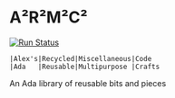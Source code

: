 # A²R²M²C²

[![Run Status](https://api.shippable.com/projects/5ac4e5b3508f47070007275a/badge?branch=master)](https://app.shippable.com/github/mosteo/armc)

```
|Alex's|Recycled|Miscellaneous|Code
|Ada   |Reusable|Multipurpose |Crafts
```

An Ada library of reusable bits and pieces
